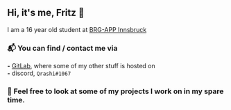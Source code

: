 ## Hi, it's me, Fritz 👋

I am a 16 year old student at [BRG-APP Innsbruck](https://www.brg-app.tsn.at/)

### 📬 You can find / contact me via
**-** [GitLab](https://gitlab.com/Qrashi), where some of my other stuff is hosted on <br>
**-** discord, ``Qrashi#1067``

### 👀 Feel free to look at some of my projects I work on in my spare time.
